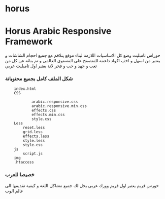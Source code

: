 horus
=====

<h1>Horus Arabic  Responsive Framework</h1>

حوراس تامبليت وضع كل الاساسيات اللازمة لبناء موقع يتلاقم مع جميع احجام الشاشات و يعتبر من اسهل و اخف اكواد داعمة للمتصفح على المستوى العالمي و تم بنائة عن كل من تعب و جهد و حب و فخر لانة يعتبر اول تامبليت عربي

<h3>شكل الملف كامل بجميع محتوياتة</h3>

	 	index.html
	 	CSS
	 		
	 			arabic.responsive.css
	 			arabic.responsive.min.css
	 			effects.css
	 			effects.min.css
	 			style.css
	 	Less
	 		reset.less
	 		grid.less
	 		effects.less
	 		style.less
	 		style.css
	 	js
	 		script.js
	 	img
	 	.htaccess
				

<h3>خصيصا للعرب</h3>

حورس فريم يعتبر اول فريم وورك عربي يحل لك جميع مشاكل اللغة و كيفية تقديمها الى عالم الوب





